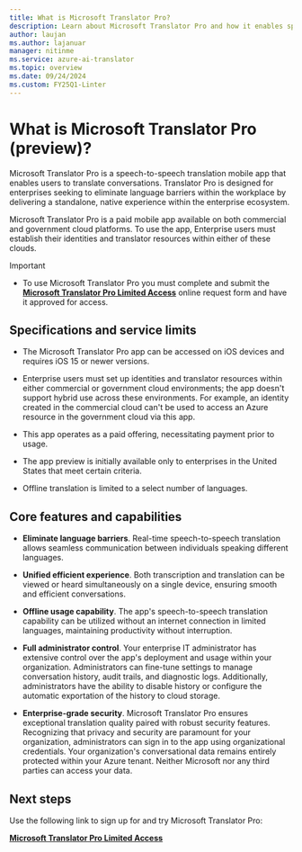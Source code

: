 ```yaml
---
title: What is Microsoft Translator Pro?
description: Learn about Microsoft Translator Pro and how it enables speech-to-speech translated conversations within your enterprise ecosystem.
author: laujan
ms.author: lajanuar
manager: nitinme
ms.service: azure-ai-translator
ms.topic: overview
ms.date: 09/24/2024
ms.custom: FY25Q1-Linter
---
```


# What is Microsoft Translator Pro (preview)?

Microsoft Translator Pro is a speech-to-speech translation mobile app that enables users to translate conversations. Translator Pro is designed for enterprises seeking to eliminate language barriers within the workplace by delivering a standalone, native experience within the enterprise ecosystem.

Microsoft Translator Pro is a paid mobile app available on both commercial and government cloud platforms. To use the app, Enterprise users must establish their identities and translator resources within either of these clouds.

  > [!IMPORTANT]
  >
  > * To use Microsoft Translator Pro you must complete and submit the [**Microsoft Translator Pro Limited Access**](https://aka.ms/TranslatorProGatingForm) online request form and have it approved for access.
  >

## Specifications and service limits

* The Microsoft Translator Pro app can be accessed on iOS devices and requires iOS 15 or newer versions.

* Enterprise users must set up identities and translator resources within either commercial or government cloud environments; the app doesn't support hybrid use across these environments. For example, an identity created in the commercial cloud can't be used to access an Azure resource in the government cloud via this app.

* This app operates as a paid offering, necessitating payment prior to usage.

* The app preview is initially available only to enterprises in the United States that meet certain criteria.

* Offline translation is limited to a select number of languages.

## Core features and capabilities

* **Eliminate language barriers**. Real-time speech-to-speech translation allows seamless communication between individuals speaking different languages.

* **Unified efficient experience**. Both transcription and translation can be viewed or heard simultaneously on a single device, ensuring smooth and efficient conversations.

* **Offline usage capability**. The app's speech-to-speech translation capability can be utilized without an internet connection in limited languages, maintaining productivity without interruption.

* **Full administrator control**. Your enterprise IT administrator has extensive control over the app's deployment and usage within your organization. Administrators can fine-tune settings to manage conversation history, audit trails, and diagnostic logs. Additionally, administrators have the ability to disable history or configure the automatic exportation of the history to cloud storage.

* **Enterprise-grade security**. Microsoft Translator Pro ensures exceptional translation quality paired with robust security features. Recognizing that privacy and security are paramount for your organization, administrators can sign in to the app using organizational credentials. Your organization's conversational data remains entirely protected within your Azure tenant. Neither Microsoft nor any third parties can access your data.

## Next steps

Use the following link to sign up for and try Microsoft Translator Pro:

[**Microsoft Translator Pro Limited Access**](https://aka.ms/TranslatorProGatingForm)

